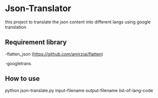 # Json-Translator
this project to translate the json content into different langs using google translation

## Requirement library
-flatten_json (https://github.com/amirziai/flatten)

-googletrans 

## How to use
python json-translate.py input-filename output-filename list-of-lang-code
